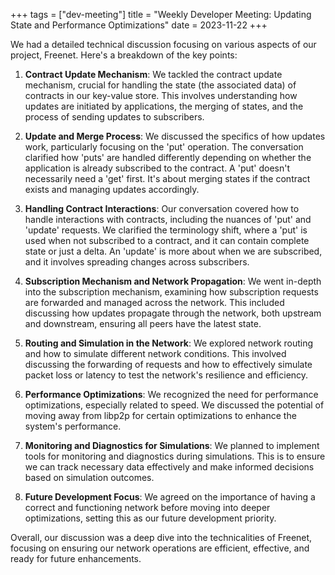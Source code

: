 +++
tags = ["dev-meeting"]
title = "Weekly Developer Meeting: Updating State and Performance Optimizations"
date = 2023-11-22
+++

We had a detailed technical discussion focusing on various aspects of our project, Freenet. Here's a
breakdown of the key points:

1. **Contract Update Mechanism**: We tackled the contract update mechanism, crucial for handling the
   state (the associated data) of contracts in our key-value store. This involves understanding how
   updates are initiated by applications, the merging of states, and the process of sending updates
   to subscribers.

2. **Update and Merge Process**: We discussed the specifics of how updates work, particularly
   focusing on the 'put' operation. The conversation clarified how 'puts' are handled differently
   depending on whether the application is already subscribed to the contract. A 'put' doesn't
   necessarily need a 'get' first. It's about merging states if the contract exists and managing
   updates accordingly.

3. **Handling Contract Interactions**: Our conversation covered how to handle interactions with
   contracts, including the nuances of 'put' and 'update' requests. We clarified the terminology
   shift, where a 'put' is used when not subscribed to a contract, and it can contain complete state
   or just a delta. An 'update' is more about when we are subscribed, and it involves spreading
   changes across subscribers.

4. **Subscription Mechanism and Network Propagation**: We went in-depth into the subscription
   mechanism, examining how subscription requests are forwarded and managed across the network. This
   included discussing how updates propagate through the network, both upstream and downstream,
   ensuring all peers have the latest state.

5. **Routing and Simulation in the Network**: We explored network routing and how to simulate
   different network conditions. This involved discussing the forwarding of requests and how to
   effectively simulate packet loss or latency to test the network's resilience and efficiency.

6. **Performance Optimizations**: We recognized the need for performance optimizations, especially
   related to speed. We discussed the potential of moving away from libp2p for certain optimizations
   to enhance the system's performance.

7. **Monitoring and Diagnostics for Simulations**: We planned to implement tools for monitoring and
   diagnostics during simulations. This is to ensure we can track necessary data effectively and
   make informed decisions based on simulation outcomes.

8. **Future Development Focus**: We agreed on the importance of having a correct and functioning
   network before moving into deeper optimizations, setting this as our future development priority.

Overall, our discussion was a deep dive into the technicalities of Freenet, focusing on ensuring our
network operations are efficient, effective, and ready for future enhancements.
